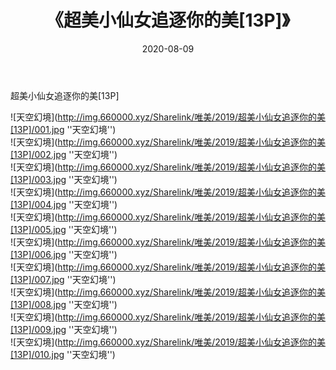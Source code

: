 ﻿---
layout: post
title:  《超美小仙女追逐你的美[13P]》
date:   2020-08-09
img: http://img.660000.xyz/Sharelink/唯美/2019/超美小仙女追逐你的美[13P]/000.jpg
categories: [美女, 清纯, 唯美]
---

超美小仙女追逐你的美[13P]



![天空幻境](http://img.660000.xyz/Sharelink/唯美/2019/超美小仙女追逐你的美[13P]/001.jpg ''天空幻境'') <br>
![天空幻境](http://img.660000.xyz/Sharelink/唯美/2019/超美小仙女追逐你的美[13P]/002.jpg ''天空幻境'') <br>
![天空幻境](http://img.660000.xyz/Sharelink/唯美/2019/超美小仙女追逐你的美[13P]/003.jpg ''天空幻境'') <br>
![天空幻境](http://img.660000.xyz/Sharelink/唯美/2019/超美小仙女追逐你的美[13P]/004.jpg ''天空幻境'') <br>
![天空幻境](http://img.660000.xyz/Sharelink/唯美/2019/超美小仙女追逐你的美[13P]/005.jpg ''天空幻境'') <br>
![天空幻境](http://img.660000.xyz/Sharelink/唯美/2019/超美小仙女追逐你的美[13P]/006.jpg ''天空幻境'') <br>
![天空幻境](http://img.660000.xyz/Sharelink/唯美/2019/超美小仙女追逐你的美[13P]/007.jpg ''天空幻境'') <br>
![天空幻境](http://img.660000.xyz/Sharelink/唯美/2019/超美小仙女追逐你的美[13P]/008.jpg ''天空幻境'') <br>
![天空幻境](http://img.660000.xyz/Sharelink/唯美/2019/超美小仙女追逐你的美[13P]/009.jpg ''天空幻境'') <br>
![天空幻境](http://img.660000.xyz/Sharelink/唯美/2019/超美小仙女追逐你的美[13P]/010.jpg ''天空幻境'') <br>